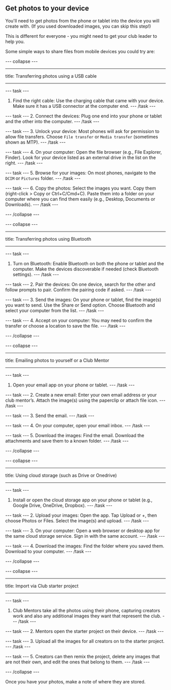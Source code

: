 ## Get photos to your device

You'll need to get photos from the phone or tablet into the device you will create with. (If you used downloaded images, you can skip this step!)

This is different for everyone - you might need to get your club leader to help you.

Some simple ways to share files from mobile devices you could try are:

--- collapse ---

---

title: Transferring photos using a USB cable

---

--- task ---
1. Find the right cable: Use the charging cable that came with your device. Make sure it has a USB connector at the computer end.
--- /task ---

--- task ---
2. Connect the devices: Plug one end into your phone or tablet and the other into the computer.
--- /task ---

--- task ---
3. Unlock your device: Most phones will ask for permission to allow file transfers. Choose `File transfer` or `Media transfer` (sometimes shown as MTP).
--- /task ---

--- task ---
4. On your computer: Open the file browser (e.g., File Explorer, Finder). Look for your device listed as an external drive in the list on the right.
--- /task ---

--- task ---
5. Browse for your images: On most phones, navigate to the `DCIM` or `Pictures` folder.
--- /task ---

--- task ---
6. Copy the photos: Select the images you want. Copy them (right-click > Copy or Ctrl+C/Cmd+C). Paste them into a folder on your computer where you can find them easily (e.g., Desktop, Documents or Downloads).
--- /task ---

--- /collapse ---

--- collapse ---

---

title: Transferring photos using Bluetooth


---

--- task ---
1. Turn on Bluetooth: Enable Bluetooth on both the phone or tablet and the computer. Make the devices discoverable if needed (check Bluetooth settings).
--- /task ---

--- task ---
2. Pair the devices: On one device, search for the other and follow prompts to pair. Confirm the pairing code if asked.
--- /task ---

--- task ---
3. Send the images: On your phone or tablet, find the image(s) you want to send. Use the Share or Send option. Choose Bluetooth and select your computer from the list.
--- /task ---

--- task ---
4. Accept on your computer: You may need to confirm the transfer or choose a location to save the file.
--- /task ---

--- /collapse ---

--- collapse ---

---

title: Emailing photos to yourself or a Club Mentor

---

--- task ---
1. Open your email app on your phone or tablet.
--- /task ---

--- task ---
2. Create a new email: Enter your own email address or your club mentor’s. Attach the image(s) using the paperclip or attach file icon.
--- /task ---

--- task ---
3. Send the email.
--- /task ---

--- task ---
4. On your computer, open your email inbox.
--- /task ---

--- task ---
5. Download the images: Find the email. Download the attachments and save them to a known folder.
--- /task ---

--- /collapse ---

--- collapse ---

---

title: Using cloud storage (such as Drive or Onedrive)

---

--- task ---
1. Install or open the cloud storage app on your phone or tablet (e.g., Google Drive, OneDrive, Dropbox).
--- /task ---

--- task ---
2. Upload your images: Open the app. Tap Upload or +, then choose Photos or Files. Select the image(s) and upload.
--- /task ---

--- task ---
3. On your computer: Open a web browser or desktop app for the same cloud storage service. Sign in with the same account.
--- /task ---

--- task ---
4. Download the images: Find the folder where you saved them. Download to your computer.
--- /task ---

--- /collapse ---

--- collapse ---

---

title: Import via Club starter project 

---

--- task ---

1. Club Mentors take all the photos using their phone, capturing creators work and also any additional images they want that represent the club.
--- /task ---

--- task ---
2. Mentors open the starter project on their device.
--- /task ---

--- task ---
3. Upload all the images for all creators on to the starter project.
--- /task ---

--- task ---
5. Creators can then remix the project, delete any images that are not their own, and edit the ones that belong to them.
--- /task ---

--- /collapse ---

Once you have your photos, make a note of where they are stored.